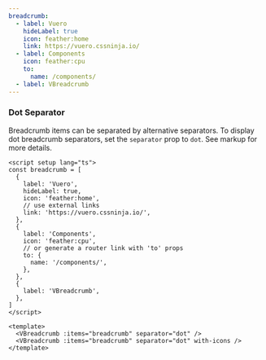 ```yaml
---
breadcrumb:
  - label: Vuero
    hideLabel: true
    icon: feather:home
    link: https://vuero.cssninja.io/
  - label: Components
    icon: feather:cpu
    to:
      name: /components/
  - label: VBreadcrumb
---
```


### Dot Separator

Breadcrumb items can be separated by alternative separators.
To display dot breadcrumb separators, set the `separator` prop to `dot`.
See markup for more details.

<!--code-->

```vue
<script setup lang="ts">
const breadcrumb = [
  {
    label: 'Vuero',
    hideLabel: true,
    icon: 'feather:home',
    // use external links
    link: 'https://vuero.cssninja.io/',
  },
  {
    label: 'Components',
    icon: 'feather:cpu',
    // or generate a router link with 'to' props
    to: {
      name: '/components/',
    },
  },
  {
    label: 'VBreadcrumb',
  },
]
</script>

<template>
  <VBreadcrumb :items="breadcrumb" separator="dot" />
  <VBreadcrumb :items="breadcrumb" separator="dot" with-icons />
</template>
```

<!--/code-->

<!--example-->

<div>
  <VBreadcrumb :items="frontmatter.breadcrumb" separator="dot" />
  <VBreadcrumb :items="frontmatter.breadcrumb" separator="dot" with-icons />
</div>

<!--/example-->
